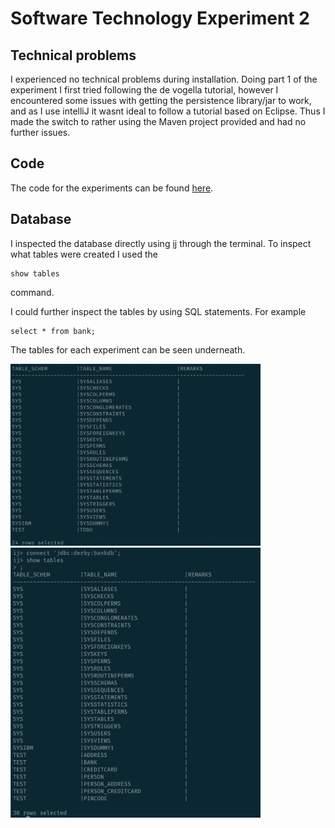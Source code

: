 # Software Technology Experiment 2

## Technical problems

I experienced no technical problems during installation. Doing part 1 of the experiment I first tried following the de vogella tutorial, however I encountered some issues with getting the persistence library/jar to work, and as I use intelliJ it wasnt ideal to follow a tutorial based on Eclipse. Thus I made the switch to rather using the Maven project provided and had no further issues. 

## Code

The code for the experiments can be found [here](https://github.com/maritnl/dat250-assignment2/tree/master/eclipselink).

## Database

I inspected the database directly using [ij](https://db.apache.org/derby/papers/DerbyTut/ij_intro.html) through the terminal. To inspect what tables were created I used the 

```
show tables
```
command. 

I could further inspect the tables by using SQL statements. For example

```
select * from bank;
```

The tables for each experiment can be seen underneath. 

<img src="images/exp1-tables.png" width="400">
<img src="images/exp2-tables.png" width="400">
